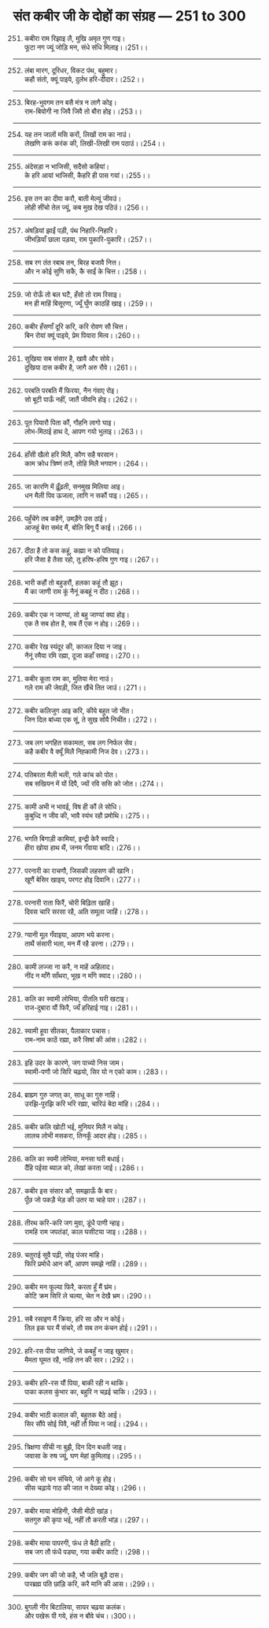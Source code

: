 # संत कबीर जी के दोहों का संग्रह — 251 to 300

251. कबीरा राम रिझाइ लै, मुखि अमृत गुण गाइ।\
     फूटा नग ज्यूं जोड़ि मन, संधे संधि मिलाइ।।251।।

---

252. लंबा मारग, दूरिधर, विकट पंथ, बहुमार।\
     कहौ संतो, क्यूं पाइये, दुर्लभ हरि-दीदार।।252।।

---

253. बिरह-भुवगम तन बसै मंत्र न लागै कोइ।\
     राम-बियोगी ना जिवै जिवै तो बौरा होइ।।253।।

---

254. यह तन जालों मसि करों, लिखों राम का नाउं।\
     लेखणि करूं करंक की, लिखी-लिखी राम पठाउं।।254।।

---

255. अंदेसड़ा न भाजिसी, सदैसो कहियां।\
     के हरि आयां भाजिसी, कैहरि ही पास गयां।।255।।

---

256. इस तन का दीवा करौ, बाती मेल्यूं जीवउं।\
     लोही सींचो तेल ज्यूं, कब मुख देख पठिउं।।256।।

---

257. अंषड़ियां झाईं पड़ी, पंथ निहारि-निहारि।\
     जीभड़ियाँ छाला पड़या, राम पुकारि-पुकारि।।257।।

---

258. सब रग तंत रबाब तन, बिरह बजावै नित्त।\
     और न कोई सुणि सकै, कै साईं के चित्त।।258।।

---

259. जो रोऊँ तो बल घटै, हँसो तो राम रिसाइ।\
     मन ही माहिं बिसूरणा, ज्यूँ घुँण काठहिं खाइ।।259।।

---

260. कबीर हँसणाँ दूरि करि, करि रोवण सौ चित्त।\
     बिन रोयां क्यूं पाइये, प्रेम पियारा मित्व।।260।।

---

261. सुखिया सब संसार है, खावै और सोवे।\
     दुखिया दास कबीर है, जागै अरु रौवे।।261।।

---

262. परबति परबति मैं फिरया, नैन गंवाए रोइ।\
     सो बूटी पाऊँ नहीं, जातैं जीवनि होइ।।262।।

---

263. पूत पियारौ पिता कौं, गौहनि लागो घाइ।\
     लोभ-मिठाई हाथ दे, आपण गयो भुलाइ।।263।।

---

264. हाँसी खैलो हरि मिलै, कौण सहै षरसान।\
     काम क्रोध त्रिष्णं तजै, तोहि मिलै भगवान।।264।।

---

265. जा कारणि में ढ़ूँढ़ती, सनमुख मिलिया आइ।\
     धन मैली पिव ऊजला, लागि न सकौं पाइ।।265।।

---

266. पहुँचेंगे तब कहैगें, उमड़ैंगे उस ठांई।\
     आजहूं बेरा समंद मैं, बोलि बिगू पैं काई।।266।।

---

267. दीठा है तो कस कहूं, कह्मा न को पतियाइ।\
     हरि जैसा है तैसा रहो, तू हरिष-हरिष गुण गाइ।।267।।

---

268. भारी कहौं तो बहुडरौं, हलका कहूं तौ झूठ।\
     मैं का जाणी राम कूं नैनूं कबहूं न दीठ।।268।।

---

269. कबीर एक न जाण्यां, तो बहु जाण्यां क्या होइ।\
     एक तै सब होत है, सब तैं एक न होइ।।269।।

---

270. कबीर रेख स्यंदूर की, काजल दिया न जाइ।\
     नैनूं रमैया रमि रह्मा, दूजा कहाँ समाइ।।270।।

---

271. कबीर कूता राम का, मुतिया मेरा नाउं।\
     गले राम की जेवड़ी, जित खैंचे तित जाउं।।271।।

---

272. कबीर कलिजुग आइ करि, कीये बहुत जो भीत।\
     जिन दिल बांध्या एक सूं, ते सुख सोवै निचींत।।272।।

---

273. जब लग भगहित सकामता, सब लग निर्फल सेव।\
     कहै कबीर वै क्यूँ मिलै निह्कामी निज देव।।273।।

---

274. पतिबरता मैली भली, गले कांच को पोत।\
     सब सखियन में यों दिपै, ज्यों रवि ससि को जोत।।274।।

---

275. कामी अभी न भावई, विष ही कौं ले सोधि।\
     कुबुध्दि न जीव की, भावै स्यंभ रहौ प्रमोथि।।275।।

---

276. भगति बिगाड़ी कामियां, इन्द्री केरै स्वादि।\
     हीरा खोया हाथ थैं, जनम गँवाया बादि।।276।।

---

277. परनारी का राचणौ, जिसकी लहसण की खानि।\
     खूणैं बेसिर खाइय, परगट होइ दिवानि।।277।।

---

278. परनारी राता फिरैं, चोरी बिढ़िता खाहिं।\
     दिवस चारि सरसा रहै, अति समूला जाहिं।।278।।

---

279. ग्यानी मूल गँवाइया, आपण भये करना।\
     ताथैं संसारी भला, मन मैं रहै डरना।।279।।

---

280. कामी लज्जा ना करै, न माहें अहिलाद।\
     नींद न माँगै साँथरा, भूख न माँगे स्वाद।।280।।

---

281. कलि का स्वामी लोभिया, पीतलि घरी खटाइ।\
     राज-दुबारा यौं फिरै, ज्यँ हरिहाई गाइ।।281।।

---

282. स्वामी हूवा सीतका, पैलाकार पचास।\
     राम-नाम काठें रह्मा, करै सिषां की आंस।।282।।

---

283. इहि उदर के कारणे, जग पाच्यो निस जाम।\
     स्वामी-पणौ जो सिरि चढ़यो, सिर यो न एको काम।।283।।

---

284. ब्राह्म्ण गुरु जगत् का, साधू का गुरु नाहिं।\
     उरझि-पुरझि करि भरि रह्मा, चारिउं बेदा मांहि।।284।।

---

285. कबीर कलि खोटी भई, मुनियर मिलै न कोइ।\
     लालच लोभी मसकरा, तिनकूँ आदर होइ।।285।।

---

286. कलि का स्वमी लोभिया, मनसा घरी बधाई।\
     दैंहि पईसा ब्याज़ को, लेखां करता जाई।।286।।

---

287. कबीर इस संसार कौ, समझाऊँ कै बार।\
     पूँछ जो पकड़ै भेड़ की उतर या चाहे पार।।287।।

---

288. तीरथ करि-करि जग मुवा, डूंधै पाणी न्हाइ।\
     रामहि राम जपतंडां, काल घसीटया जाइ।।288।।

---

289. चतुराई सूवै पढ़ी, सोइ पंजर मांहि।\
     फिरि प्रमोधै आन कौं, आपण समझे नाहिं।।289।।

---

290. कबीर मन फूल्या फिरै, करता हूँ मैं घ्रंम।\
     कोटि क्रम सिरि ले चल्या, चेत न देखै भ्रम।।290।।

---

291. सबै रसाइण मैं क्रिया, हरि सा और न कोई।\
     तिल इक घर मैं संचरे, तौ सब तन कंचन होई।।291।।

---

292. हरि-रस पीया जाणिये, जे कबहुँ न जाइ खुमार।\
     मैमता घूमत रहै, नाहि तन की सार।।292।।

---

293. कबीर हरि-रस यौं पिया, बाकी रही न थाकि।\
     पाका कलस कुंभार का, बहुरि न चढ़ई चाकि।।293।।

---

294. कबीर भाठी कलाल की, बहुतक बैठे आई।\
     सिर सौंपे सोई पिवै, नहीं तौ पिया न जाई।।294।।

---

295. त्रिक्षणा सींची ना बुझै, दिन दिन बधती जाइ।\
     जवासा के रुष ज्यूं, घण मेहां कुमिलाइ।।295।।

---

296. कबीर सो घन संचिये, जो आगे कू होइ।\
     सीस चढ़ाये गाठ की जात न देख्या कोइ।।296।।

---

297. कबीर माया मोहिनी, जैसी मीठी खांड़।\
     सतगुरु की कृपा भई, नहीं तौ करती भांड़।।297।।

---

298. कबीर माया पापरगी, फंध ले बैठी हाटि।\
     सब जग तौ फंधै पड्या, गया कबीर काटि।।298।।

---

299. कबीर जग की जो कहै, भौ जलि बूड़ै दास।\
     पारब्रह्म पति छांड़ि करि, करै मानि की आस।।299।।

---

300. बुगली नीर बिटालिया, सायर चढ़या कलंक।\
     और पखेरू पी गये, हंस न बौवे चंच।।300।।
